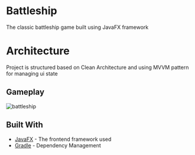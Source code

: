 # Battleship
The classic battleship game built using JavaFX framework

# Architecture
Project is structured based on Clean Architecture and using MVVM pattern for managing ui state

## Gameplay
![battleship](https://user-images.githubusercontent.com/16294614/110228242-3b857500-7f08-11eb-93f7-4ef524790569.png)

## Built With

* [JavaFX](https://openjfx.io/) - The frontend framework used
* [Gradle](https://gradle.org/) - Dependency Management

